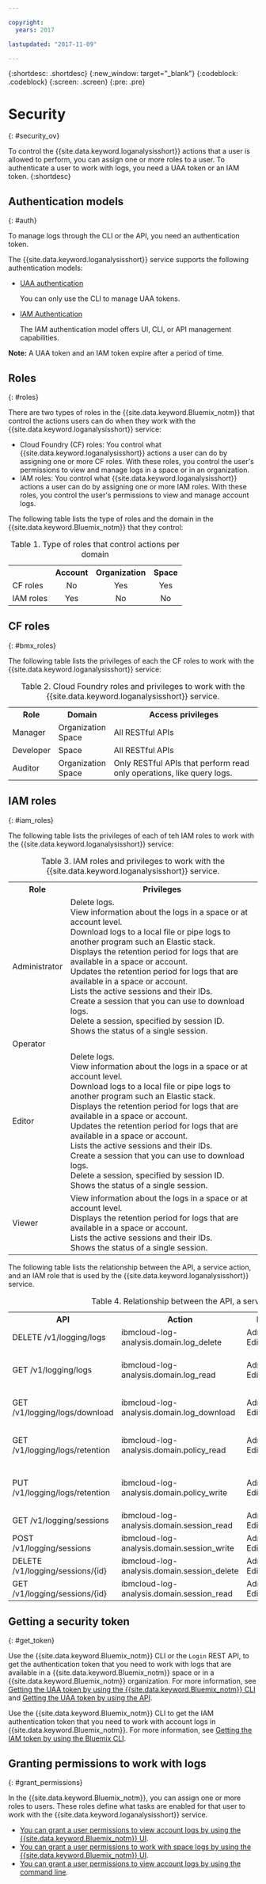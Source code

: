 ```yaml
---

copyright:
  years: 2017

lastupdated: "2017-11-09"

---
```



{:shortdesc: .shortdesc}
{:new_window: target="_blank"}
{:codeblock: .codeblock}
{:screen: .screen}
{:pre: .pre}


# Security
{: #security_ov}

To control the {{site.data.keyword.loganalysisshort}} actions that a user is allowed to perform, you can assign one or more roles to a user. To authenticate a user to work with logs, you need a UAA token or an IAM token.
{:shortdesc}

## Authentication models
{: #auth}

To manage logs through the CLI or the API, you need an authentication token.

The {{site.data.keyword.loganalysisshort}} service supports the following authentication models:

* [UAA authentication](/docs/services/CloudLogAnalysis/security/auth_uaa.html#auth_uaa)

    You can only use the CLI to manage UAA tokens.
	
* [IAM Authentication](/docs/services/CloudLogAnalysis/security/auth_iam.html#auth_iam)

    The IAM authentication model offers UI, CLI, or API management capabilities. 

**Note:** A UAA token and an IAM token expire after a period of time. 

## Roles
{: #roles}

There are two types of roles in the {{site.data.keyword.Bluemix_notm}} that control the actions users can do when they work with the {{site.data.keyword.loganalysisshort}} service:

* Cloud Foundry (CF) roles: You control what {{site.data.keyword.loganalysisshort}} actions a user can do by assigning one or more CF roles. With these roles, you control the user's permissions to view and manage logs in a space or in an organization.
* IAM roles: You control what {{site.data.keyword.loganalysisshort}} actions a user can do by assigning one or more IAM roles. With these roles, you control the user's permissions to view and manage account logs. 


The following table lists the type of roles and the domain in the {{site.data.keyword.Bluemix_notm}} that they control:

<table>
  <caption>Table 1. Type of roles that control actions per domain</caption>
  <tr>
    <th></th>
	<th align="right">Account</th>
    <th align="right">Organization</th>
    <th align="right">Space</th>	
  </tr>
  <tr>
    <td align="left">CF roles</td>
	<td align="center">No</td>
	<td align="center">Yes</td>
	<td align="center">Yes</td>
  </tr>
  <tr>
    <td align="left">IAM roles</td>
	<td align="center">Yes</td>
	<td align="center">No</td>
	<td align="center">No</td>
  </tr>
</table>


## CF roles
{: #bmx_roles}

The following table lists the privileges of each the CF roles to work with the {{site.data.keyword.loganalysisshort}} service:

<table>
  <caption>Table 2. Cloud Foundry roles and privileges to work with the {{site.data.keyword.loganalysisshort}} service.</caption>
  <tr>
    <th>Role</th>
	<th>Domain</th>
	<th>Access privileges</th>
  </tr>
  <tr>
    <td>Manager</td>
	<td>Organization <br>Space</td>
	<td>All RESTful APIs</td>
  </tr>
  <tr>
    <td>Developer</td>
	<td>Space</td>
	<td>All RESTful APIs</td>
  </tr>
  <tr>
    <td>Auditor</td>
	<td>Organization <br>Space</td>
	<td>Only RESTful APIs that perform read only operations, like query logs.</td>
  </tr>
</table>


## IAM roles
{: #iam_roles}

The following table lists the privileges of each of teh IAM roles to work with the {{site.data.keyword.loganalysisshort}} service:

<table>
  <caption>Table 3. IAM roles and privileges to work with the {{site.data.keyword.loganalysisshort}} service.</caption>
  <tr>
    <th>Role</th>
	<th>Privileges</th>
  </tr>
  <tr>
    <td>Administrator</td>
	<td>Delete logs. <br>View information about the logs in a space or at account level. <br>Download logs to a local file or pipe logs to another program such an Elastic stack. <br>Displays the retention period for logs that are available in a space or account. <br>Updates the retention period for logs that are available in a space or account. <br>Lists the active sessions and their IDs. <br>Create a session that you can use to download logs. <br>Delete a session, specified by session ID. <br>Shows the status of a single session. </td>
  </tr>
  <tr>
    <td>Operator</td>
	<td></td>
  </tr>
  <tr>
    <td>Editor</td>
	<td>Delete logs. <br>View information about the logs in a space or at account level. <br>Download logs to a local file or pipe logs to another program such an Elastic stack. <br>Displays the retention period for logs that are available in a space or account. <br>Updates the retention period for logs that are available in a space or account. <br>Lists the active sessions and their IDs. <br>Create a session that you can use to download logs. <br>Delete a session, specified by session ID. <br>Shows the status of a single session. </td>
  </tr>
  <tr>
    <td>Viewer</td>
	<td>View information about the logs in a space or at account level. <br>Displays the retention period for logs that are available in a space or account. <br>Lists the active sessions and their IDs. <br>Shows the status of a single session. </td>
  </tr>
</table>

The following table lists the relationship between the API, a service action, and an IAM role that is used by the {{site.data.keyword.loganalysisshort}} service.

<table>
  <caption>Table 4. Relationship between the API, a service action, and an IAM role. </caption>
  <tr>
    <th>API</th>
	<th>Action</th>
	<th>IAM role</th>
	<th>Description</th>
  </tr>
  <tr>
    <td>DELETE /v1/logging/logs</td>
    <td>ibmcloud-log-analysis.domain.log_delete</td>
	<td>Administrator, Editor</td>
	<td>Delete logs.</td>
  </tr>
  <tr>
    <td>GET /v1/logging/logs</td>
    <td>ibmcloud-log-analysis.domain.log_read</td>
	<td>Administrator, Editor, Viewer</td>
	<td>View information about the logs in a {{site.data.keyword.Bluemix_notm}} space or at account level.</td>
  </tr>
  <tr>
    <td>GET /v1/logging/logs/download</td>
    <td>ibmcloud-log-analysis.domain.log_download</td>
	<td>Administrator, Editor</td>
	<td>Download logs to a local file or pipe logs to another program such an Elastic stack.</td>
  </tr>
  <tr>
    <td>GET /v1/logging/logs/retention</td>
    <td>ibmcloud-log-analysis.domain.policy_read</td>
    <td>Administrator, Editor, Viewer</td>
    <td>Displays the retention period for logs that are available in a {{site.data.keyword.Bluemix_notm}} space or account.</td>
  </tr>
  <tr>
    <td>PUT /v1/logging/logs/retention</td>
    <td>ibmcloud-log-analysis.domain.policy_write</td>
    <td>Administrator, Editor</td>
    <td>Updates the retention period for logs that are available in a {{site.data.keyword.Bluemix_notm}} space or account.</td>
  </tr>
  <tr>
    <td>GET /v1/logging/sessions</td>
    <td>ibmcloud-log-analysis.domain.session_read</td>
    <td>Administrator, Editor, Viewer</td>
    <td>Lists the active sessions and their IDs.</td>
  </tr>
  <tr>
    <td>POST /v1/logging/sessions</td>
    <td>ibmcloud-log-analysis.domain.session_write</td>
    <td>Administrator, Editor</td>
    <td>Create a session that you can use to download logs.</td>
  </tr>
  <tr>
    <td>DELETE /v1/logging/sessions/{id}</td>
    <td>ibmcloud-log-analysis.domain.session_delete</td>
    <td>Administrator, Editor</td>
    <td>Delete a session, specified by session ID.</td>
  </tr>
  <tr>
    <td>GET /v1/logging/sessions/{id}</td>
    <td>ibmcloud-log-analysis.domain.session_read</td>
    <td>Administrator, Editor, Viewer</td>
    <td>Shows the status of a single session.</td>
  </tr>
</table>

## Getting a security token
{: #get_token}

Use the {{site.data.keyword.Bluemix_notm}} CLI or the `Login` REST API, to get the authentication token that you need to work with logs that are available in a {{site.data.keyword.Bluemix_notm}} space or in a {{site.data.keyword.Bluemix_notm}} organization. For more information, see [Getting the UAA token by using the {{site.data.keyword.Bluemix_notm}} CLI](/docs/services/CloudLogAnalysis/security/auth_uaa.html#auth_cli) and [Getting the UAA token by using the API](/docs/services/CloudLogAnalysis/security/auth_uaa.html#auth_api).

Use the {{site.data.keyword.Bluemix_notm}} CLI to get the IAM authentication token that you need to work with account logs in {{site.data.keyword.Bluemix_notm}}. For more information, see [Getting the IAM token by using the Bluemix CLI](/docs/services/CloudLogAnalysis/security/auth_iam.html#iam_token_cli).


## Granting permissions to work with logs
{: #grant_permissions}

In the {{site.data.keyword.Bluemix_notm}}, you can assign one or more roles to users. These roles define what tasks are enabled for that user to work with the {{site.data.keyword.loganalysisshort}} service. 

* [You can grant a user permissions to view account logs by using the {{site.data.keyword.Bluemix_notm}} UI](/docs/services/CloudLogAnalysis/security/grant_permissions.html#grant_permissions_ui_account).
* [You can grant a user permissions to work with space logs by using the {{site.data.keyword.Bluemix_notm}} UI](/docs/services/CloudLogAnalysis/security/grant_permissions.html#grant_permissions_ui_space).
* [You can grant a user permissions to view account logs by using the command line](/docs/services/CloudLogAnalysis/security/grant_permissions.html#grant_permissions_commandline).


